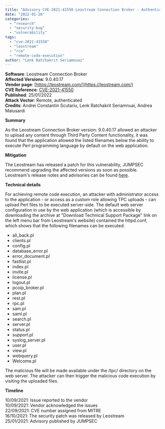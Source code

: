 ```yaml
---
title: "Advisory CVE-2021-41550 Leostream Connection Broker - Authenticated Remote Code Execution"
date: "2022-01-26"
categories: 
  - "research"
  - "security-bug"
  - "vulnerability"
tags: 
  - "cve-2021-41550"
  - "leostream"
  - "rce"
  - "remote-code-execution"
author: "Lenk Ratchakrit Seriamnuai"
---
```


**Software**: Leostream Connection Broker  
**Affected Versions**: 9.0.40.17  
**Vendor page**: [https://leostream.com/](https://leostream.com/)  
**CVE Reference**: [CVE-2021-41550](https://www.cve.org/CVERecord?id=CVE-2021-41550)  
**Published**: 25/01/2022  
**Attack Vector**: Remote, authenticated  
**Credits**: Andrei Constantin Scutariu, Lenk Ratchakrit Seriamnuai, Andrea Malusardi

**Summary**

As the Leostream Connection Broker version: 9.0.40.17 allowed an attacker to upload any content through Third Party Content functionality, it was found that the application allowed the listed filenames below the ability to execute Perl programming language by default on the web application.

**Mitigation**

The Leostream has released a patch for this vulnerability, JUMPSEC recommend upgrading the affected versions as soon as possible. Leostream's release notes and advisories can be found [here](https://leostream.com/wp-content/uploads/2018/11/Leostream_release_notes.pdf).

**Technical details**

For achieving remote code execution, an attacker with administrator access to the application - or access as a custom role allowing TPC uploads - can upload Perl files to be executed server-side. The default web server configuration in use by the web application (which is accessible by downloading the archive at "Download Technical Support Package" link on the left menu bar from Leostream's website) contained the httpd.conf, which shows that the following filenames can be executed:

- all\_back.pl
- clients.pl
- config.pl
- database\_error.pl
- error\_document.pl
- fastlist.pl
- index.pl
- invite.pl
- license.pl
- logout.pl
- pcoip\_broker.pl
- plan.pl
- rest.pl
- rpc.pl
- sam.pl
- saml.pl
- search.pl
- server.pl
- status.pl
- support.pl
- syslog\_server.pl
- user.pl
- view.pl
- webquery.pl
- Welcome.pl

The malicious file will be made available under the /tpc/ directory on the web server. The attacker can then trigger the malicious code execution by visiting the uploaded files.

**Timeline**

10/09/2021: Issue reported to the vendor  
10/09/2021: Vendor acknowledged the issues  
22/09/2021: CVE number assigned from MITRE  
16/10/2021: The security patch was released by Leostream  
25/01/2021: Advisory published by JUMPSEC
